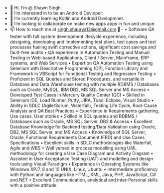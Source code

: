 - 👋 Hi, I’m @ Shawn Singh
- 👀 I’m interested in to be an Android Devloper.
- 🌱 I’m currently learning Kotlin and Android Devlopmnet.
- 💞️ I’m looking to collaborate on make new apps apps in fun and unique. 
- 📫 How to reach me at singh.shaurya13@gmail.com
📖 - 
• Software QA tester with full system development lifecycle experience, including designing, developing and implementing test plans, test cases and test processes fueling swift corrective actions, significant cost savings and fault-free audits
• QA experience in Automation Testing and Manual Testing in Web-based Applications, Client / Server, Mainframe, ERP systems, and Web Services
• Expert on QA Automation Testing using Selenium with Descriptive Programming (DP), Function Library and Framework in VBScript for Functional Testing and Regression Testing 
• Proficient in SQL Queries and Stored Procedures, and versatile in Database and Data Warehouse testing with multiple RDBMS / Databases such as Oracle, MySQL, IBM DB2, MS SQL Server and MS Access
• Developed Test Cases in Mercury Quality Center (QC)
• Skilled in Selenium IDE, Load Runner, Putty, JIRA, Toad, Eclipse, Visual Studio
• Ability in SDLC (Agile/Scrum, Waterfall), Testing Life Cycle, Root-Cause Analysis and QA Best Practices
• Experience in Requirements gathering, Use cases, User stories
• Skilled in SQL queries and RDBMS / Databases such as Oracle, MS SQL Server, DB2 & Access
• Excellent Database Knowledge for Backend testing/Data Validation using Oracle, DB2, MS SQL Server, and MS Access
• Knowledge of SQL Server, Oracle, Functional Requirements Document (FRD) and Use Cases Specifications
• Excellent skills in SDLC methodologies like Waterfall, Agile and WBS
• Well versed in process modelling using UML methodology for creating a Use Case Diagram and Activity Diagram
• Assisted in User Acceptance Testing (UAT) and modelling and design tools using Visual Paradigm
• Experience in Operating Systems like Windows XP/7, 8 and 10 UNIX, Linux, Ubuntu
• Intermediate proficiency with Python and languages like HTML, XML, Java, PHP, JavaScript, C# and.NET
• Excellent Communication, analytical and Inter-Personal skills with a positive attitude
<!---
ShawnSingh1313/ShawnSingh1313 is a ✨ special ✨ repository because its `README.md` (this file) appears on your GitHub profile.
You can click the Preview link to take a look at your changes.
--->
